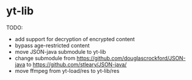 yt-lib
======

TODO:
- add support for decryption of encrypted content
- bypass age-restricted content
- move JSON-java submodule to yt-lib
- change submodule from https://github.com/douglascrockford/JSON-java to https://github.com/stleary/JSON-java/
- move ffmpeg from yt-load/res to yt-lib/res